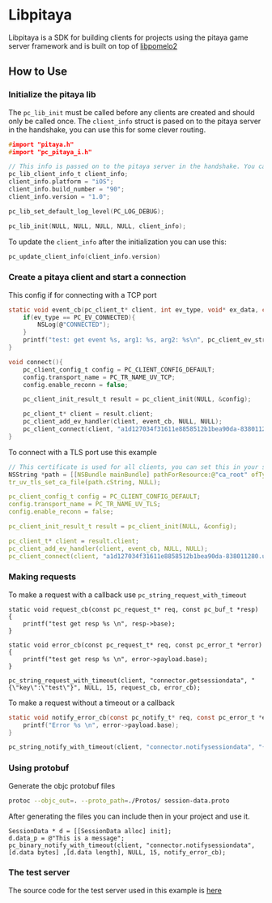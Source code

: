 # Libpitaya

Libpitaya is a SDK for building clients for projects using the pitaya game server framework and is built on top of [libpomelo2](https://github.com/NetEase/libpomelo2)

## How to Use


### Initialize the pitaya lib

The `pc_lib_init` must be called before any clients are created and should only be called once. The `client_info` struct is pased on to the pitaya server in the handshake, you can use this for some clever routing.  

``` c
#import "pitaya.h"
#import "pc_pitaya_i.h"

// This info is passed on to the pitaya server in the handshake. You can use this for routing
pc_lib_client_info_t client_info;
client_info.platform = "iOS";
client_info.build_number = "90";
client_info.version = "1.0";

pc_lib_set_default_log_level(PC_LOG_DEBUG);

pc_lib_init(NULL, NULL, NULL, NULL, client_info);
```

To update the `client_info` after the initialization you can use this:
``` c
pc_update_client_info(client_info.version)
```

### Create a pitaya client and start a connection

This config if for connecting with a TCP port
``` c
static void event_cb(pc_client_t* client, int ev_type, void* ex_data, const char* arg1, const char* arg2) {
    if(ev_type == PC_EV_CONNECTED){
        NSLog(@"CONNECTED");
    }
    printf("test: get event %s, arg1: %s, arg2: %s\n", pc_client_ev_str(ev_type), arg1 ? arg1 : "", arg2 ? arg2 : "");
}

void connect(){
    pc_client_config_t config = PC_CLIENT_CONFIG_DEFAULT;
    config.transport_name = PC_TR_NAME_UV_TCP;
    config.enable_reconn = false;

    pc_client_init_result_t result = pc_client_init(NULL, &config);

    pc_client_t* client = result.client;
    pc_client_add_ev_handler(client, event_cb, NULL, NULL);
    pc_client_connect(client, "a1d127034f31611e8858512b1bea90da-838011280.us-east-1.elb.amazonaws.com", 3251, NULL);
}

```

To connect with a TLS port use this example

``` c
// This certificate is used for all clients, you can set this in your setup function
NSString *path = [[NSBundle mainBundle] pathForResource:@"ca_root" ofType:@"crt"];
tr_uv_tls_set_ca_file(path.cString, NULL);

pc_client_config_t config = PC_CLIENT_CONFIG_DEFAULT;
config.transport_name = PC_TR_NAME_UV_TLS;
config.enable_reconn = false;

pc_client_init_result_t result = pc_client_init(NULL, &config);

pc_client_t* client = result.client;
pc_client_add_ev_handler(client, event_cb, NULL, NULL);
pc_client_connect(client, "a1d127034f31611e8858512b1bea90da-838011280.us-east-1.elb.amazonaws.com", 3251, NULL);

```

### Making requests


To make a request with a callback use `pc_string_request_with_timeout`
```
static void request_cb(const pc_request_t* req, const pc_buf_t *resp) {
    printf("test get resp %s \n", resp->base);
}

static void error_cb(const pc_request_t* req, const pc_error_t *error) {
    printf("test get resp %s \n", error->payload.base);
}

pc_string_request_with_timeout(client, "connector.getsessiondata", "{\"key\":\"test\"}", NULL, 15, request_cb, error_cb);

```
To make a request without a timeout or a callback 

``` c
static void notify_error_cb(const pc_notify_t* req, const pc_error_t *error){
    printf("Error %s \n", error->payload.base);
}

pc_string_notify_with_timeout(client, "connector.notifysessiondata", "{\"key\":\"test\"}", NULL, 15, notify_error_cb);
```

### Using protobuf

Generate the objc protobuf files

``` bash
protoc --objc_out=. --proto_path=./Protos/ session-data.proto
```

After generating the files you can include then in your project and use it.
``` objc 
SessionData * d = [[SessionData alloc] init];
d.data_p = @"This is a message";
pc_binary_notify_with_timeout(client, "connector.notifysessiondata", [d.data bytes] ,[d.data length], NULL, 15, notify_error_cb);
```

### The test server

The source code for the test server used in  this example is [here](https://github.com/topfreegames/libpitaya/tree/master/pitaya-servers)
